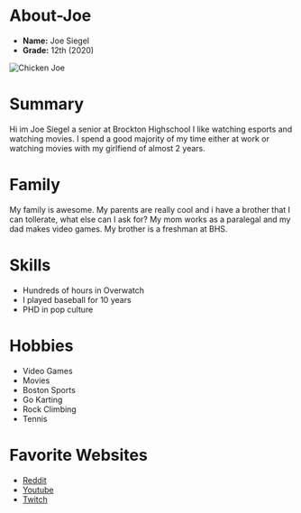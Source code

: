 # About-Joe

- **Name:** Joe Siegel 
- **Grade:** 12th (2020)

 ![Chicken Joe](https://pbs.twimg.com/profile_images/1019631029093453825/1UHwRZZ2.jpg)
 
# Summary 
 Hi im Joe Siegel a senior at Brockton Highschool I like watching esports and watching movies. I spend a good majority of my time either at work or watching movies with my girlfiend of almost 2 years. 

# Family
My family is awesome. My parents are really cool and i have a brother that I can tollerate, what else can I ask for? My mom works as a paralegal and my dad makes video games. My brother is a freshman at BHS.
 
 # Skills
 - Hundreds of hours in Overwatch
 - I played baseball for 10 years
 - PHD in pop culture 
 
 # Hobbies
 - Video Games
 - Movies
 - Boston Sports
 - Go Karting
 - Rock Climbing
 - Tennis 

# Favorite Websites
- [Reddit](https://www.reddit.com/)
- [Youtube](https://www.youtube.com)
- [Twitch](https://www.twitch.tv) 

